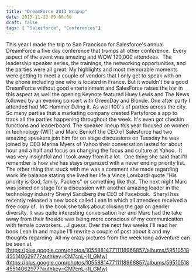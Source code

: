 ```yaml
---
title: "DreamForce 2013 Wrapup"
date: 2013-11-23 00:00:00
draft: false
tags: [ "Salesforce", "Conferences"]
---
```



This year I made the trip to San Francisco for Salesforce's annual DreamForce a five day conference that trumps all other conference.  Every aspect of the event was amazing and WOW 120,000 attendees.  The leadership speaker series, the trainings, the networking opportunities, and the parties were all great. My highlights and most memorable moments were getting to meet a couple of vendors that I only get to speak with on the phone including one who is located in France. But it wouldn't be a good DreamForce without good entertainment and SalesForce raises the bar in this aspect as well the opening Keynote featured Huey Lewis and The News followed by an evening concert with GreenDay and Blonde. One after party I attended had MC Hammer DJing it. As well 100's of parties across the city. So many parties that a marketing company crested Partyforce a app to track all the parties happening throughout the week. It's even got checkin functions and leaderboard. The speaker lineup this year focused on women in technology (WIT) and Marc Benioff the CEO of Salesforce had two amazing speakers join him for on stage discussions on Tuesday he was joined by CEO Marina Myers of Yahoo their conversation lasted for about hour and a half and focus on changing the focus and culture at Yahoo.  It was very insightful and I took away from it a lot.  One thing she said that I'll remember is how she has stays organized with a never ending priority list. The other thing that stuck with me was a comment she made regarding work life balance stating she lived her life a Vince Lombardi quote "His priority is God, family, Packers" or something like that. The next night Marc was joined on stage for a discussion with another amazing leader in the technology industry Sheryl Sandberg the CEO of Facebook.  Sheryl has recently released a new book called Lean In which all attendees received a free copy of.  In the book she talks about closing the gap on gender diversity. It was quite interesting conversation her and Marc had the take away from their fireside was being more conscious of my communication with female coworkers…..I guess. Over the next few weeks I'll read her book Lean In and maybe I'll rewrite a couple of post about it and my thoughts regarding. All my crazy pictures from the week long adventure can be seen at [https://plus.google.com/photos/105588147711118968857/albums/5951051845514062977?authkey=CM7cnL-j1I_GMw](https://plus.google.com/photos/105588147711118968857/albums/5951051845514062977?authkey=CM7cnL-j1I_GMw)